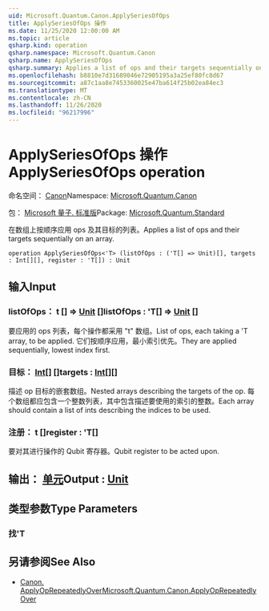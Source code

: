 ```yaml
---
uid: Microsoft.Quantum.Canon.ApplySeriesOfOps
title: ApplySeriesOfOps 操作
ms.date: 11/25/2020 12:00:00 AM
ms.topic: article
qsharp.kind: operation
qsharp.namespace: Microsoft.Quantum.Canon
qsharp.name: ApplySeriesOfOps
qsharp.summary: Applies a list of ops and their targets sequentially on an array.
ms.openlocfilehash: b8810e7d31689046e72905195a3a25ef80fc8d67
ms.sourcegitcommit: a87c1aa8e7453360025e47ba614f25b02ea84ec3
ms.translationtype: MT
ms.contentlocale: zh-CN
ms.lasthandoff: 11/26/2020
ms.locfileid: "96217996"
---
```

# <a name="applyseriesofops-operation"></a><span data-ttu-id="413db-102">ApplySeriesOfOps 操作</span><span class="sxs-lookup"><span data-stu-id="413db-102">ApplySeriesOfOps operation</span></span>

<span data-ttu-id="413db-103">命名空间： [Canon](xref:Microsoft.Quantum.Canon)</span><span class="sxs-lookup"><span data-stu-id="413db-103">Namespace: [Microsoft.Quantum.Canon](xref:Microsoft.Quantum.Canon)</span></span>

<span data-ttu-id="413db-104">包： [Microsoft 量子. 标准版](https://nuget.org/packages/Microsoft.Quantum.Standard)</span><span class="sxs-lookup"><span data-stu-id="413db-104">Package: [Microsoft.Quantum.Standard](https://nuget.org/packages/Microsoft.Quantum.Standard)</span></span>


<span data-ttu-id="413db-105">在数组上按顺序应用 ops 及其目标的列表。</span><span class="sxs-lookup"><span data-stu-id="413db-105">Applies a list of ops and their targets sequentially on an array.</span></span>

```qsharp
operation ApplySeriesOfOps<'T> (listOfOps : ('T[] => Unit)[], targets : Int[][], register : 'T[]) : Unit
```


## <a name="input"></a><span data-ttu-id="413db-106">输入</span><span class="sxs-lookup"><span data-stu-id="413db-106">Input</span></span>

### <a name="listofops--t--unit-"></a><span data-ttu-id="413db-107">listOfOps： t [] => [Unit](xref:microsoft.quantum.lang-ref.unit) []</span><span class="sxs-lookup"><span data-stu-id="413db-107">listOfOps : 'T[] => [Unit](xref:microsoft.quantum.lang-ref.unit) []</span></span>

<span data-ttu-id="413db-108">要应用的 ops 列表，每个操作都采用 "t" 数组。</span><span class="sxs-lookup"><span data-stu-id="413db-108">List of ops, each taking a 'T array, to be applied.</span></span> <span data-ttu-id="413db-109">它们按顺序应用，最小索引优先。</span><span class="sxs-lookup"><span data-stu-id="413db-109">They are applied sequentially, lowest index first.</span></span>


### <a name="targets--int"></a><span data-ttu-id="413db-110">目标： [Int](xref:microsoft.quantum.lang-ref.int)[] []</span><span class="sxs-lookup"><span data-stu-id="413db-110">targets : [Int](xref:microsoft.quantum.lang-ref.int)[][]</span></span>

<span data-ttu-id="413db-111">描述 op 目标的嵌套数组。</span><span class="sxs-lookup"><span data-stu-id="413db-111">Nested arrays describing the targets of the op.</span></span> <span data-ttu-id="413db-112">每个数组都应包含一个整数列表，其中包含描述要使用的索引的整数。</span><span class="sxs-lookup"><span data-stu-id="413db-112">Each array should contain a list of ints describing the indices to be used.</span></span>


### <a name="register--t"></a><span data-ttu-id="413db-113">注册： t []</span><span class="sxs-lookup"><span data-stu-id="413db-113">register : 'T[]</span></span>

<span data-ttu-id="413db-114">要对其进行操作的 Qubit 寄存器。</span><span class="sxs-lookup"><span data-stu-id="413db-114">Qubit register to be acted upon.</span></span>



## <a name="output--unit"></a><span data-ttu-id="413db-115">输出： [单元](xref:microsoft.quantum.lang-ref.unit)</span><span class="sxs-lookup"><span data-stu-id="413db-115">Output : [Unit](xref:microsoft.quantum.lang-ref.unit)</span></span>



## <a name="type-parameters"></a><span data-ttu-id="413db-116">类型参数</span><span class="sxs-lookup"><span data-stu-id="413db-116">Type Parameters</span></span>

### <a name="t"></a><span data-ttu-id="413db-117">找</span><span class="sxs-lookup"><span data-stu-id="413db-117">'T</span></span>



## <a name="see-also"></a><span data-ttu-id="413db-118">另请参阅</span><span class="sxs-lookup"><span data-stu-id="413db-118">See Also</span></span>

- [<span data-ttu-id="413db-119">Canon. ApplyOpRepeatedlyOver</span><span class="sxs-lookup"><span data-stu-id="413db-119">Microsoft.Quantum.Canon.ApplyOpRepeatedlyOver</span></span>](xref:Microsoft.Quantum.Canon.ApplyOpRepeatedlyOver)